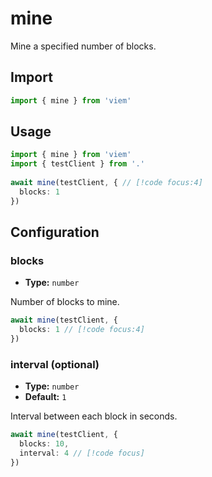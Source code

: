 # mine

Mine a specified number of blocks.

## Import 

```ts
import { mine } from 'viem'
```

## Usage

```ts
import { mine } from 'viem'
import { testClient } from '.'
 
await mine(testClient, { // [!code focus:4]
  blocks: 1
})
```

## Configuration

### blocks

- **Type:** `number`

Number of blocks to mine.

```ts
await mine(testClient, {
  blocks: 1 // [!code focus:4]
})
```

### interval (optional)

- **Type:** `number`
- **Default:** `1`

Interval between each block in seconds.

```ts
await mine(testClient, {
  blocks: 10,
  interval: 4 // [!code focus]
})
```